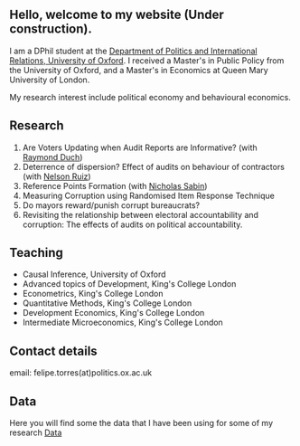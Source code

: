 ## Hello, welcome to my website (Under construction).

I am a DPhil student at the [Department of Politics and International Relations, University of Oxford](https://www.politics.ox.ac.uk/). 
I received a Master's in Public Policy from the University of Oxford, and a Master's in Economics at Queen Mary University of London.

My research interest include political economy and behavioural economics. 


## Research

1. Are Voters Updating when Audit Reports are Informative? (with [Raymond Duch](https://www.raymondduch.com/))
2. Deterrence of dispersion?  Effect of audits on behaviour of contractors (with [Nelson Ruiz](https://www.politics.ox.ac.uk/academic-staff/nelson-ruiz-guarin.html))
3. Reference Points Formation (with [Nicholas Sabin](https://www.cabdyn.ox.ac.uk/people_pages/complexity_people_sabin.asp))
4. Measuring Corruption using Randomised Item Response Technique
5. Do mayors reward/punish corrupt bureaucrats?
6. Revisiting the relationship between electoral accountability and corruption: The effects of audits on political accountability. 

## Teaching
- Causal Inference, University of Oxford
- Advanced topics of Development, King's College London
- Econometrics, King's College London
- Quantitative Methods, King's College London 
- Development Economics, King's College London
- Intermediate Microeconomics, King's College London


## Contact details

email: felipe.torres(at)politics.ox.ac.uk

## Data 

Here you will find some the data that I have been using for some of my research
[Data](https://github.com/ftraposo)
